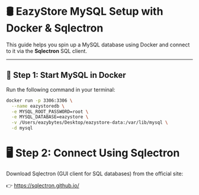 # 🛢️ EazyStore MySQL Setup with Docker & Sqlectron

This guide helps you spin up a MySQL database using Docker and connect to it via the **Sqlectron** SQL client.

---

## 🚀 Step 1: Start MySQL in Docker

Run the following command in your terminal:

```bash
docker run -p 3306:3306 \
  --name eazystoredb \
  -e MYSQL_ROOT_PASSWORD=root \
  -e MYSQL_DATABASE=eazystore \
  -v /Users/eazybytes/Desktop/eazystore-data:/var/lib/mysql \
  -d mysql
```

# 🖥️ Step 2: Connect Using Sqlectron

Download Sqlectron (GUI client for SQL databases) from the official site:

👉 https://sqlectron.github.io/